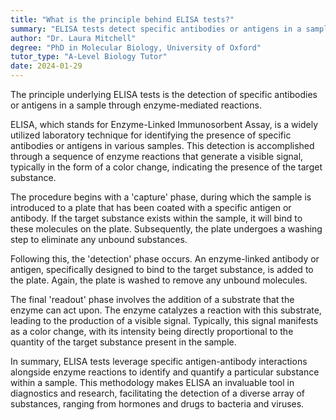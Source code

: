 ```yaml
---
title: "What is the principle behind ELISA tests?"
summary: "ELISA tests detect specific antibodies or antigens in a sample through enzyme reactions, enabling the identification of various substances for diagnostic and research purposes."
author: "Dr. Laura Mitchell"
degree: "PhD in Molecular Biology, University of Oxford"
tutor_type: "A-Level Biology Tutor"
date: 2024-01-29
---
```


The principle underlying ELISA tests is the detection of specific antibodies or antigens in a sample through enzyme-mediated reactions.

ELISA, which stands for Enzyme-Linked Immunosorbent Assay, is a widely utilized laboratory technique for identifying the presence of specific antibodies or antigens in various samples. This detection is accomplished through a sequence of enzyme reactions that generate a visible signal, typically in the form of a color change, indicating the presence of the target substance.

The procedure begins with a 'capture' phase, during which the sample is introduced to a plate that has been coated with a specific antigen or antibody. If the target substance exists within the sample, it will bind to these molecules on the plate. Subsequently, the plate undergoes a washing step to eliminate any unbound substances.

Following this, the 'detection' phase occurs. An enzyme-linked antibody or antigen, specifically designed to bind to the target substance, is added to the plate. Again, the plate is washed to remove any unbound molecules.

The final 'readout' phase involves the addition of a substrate that the enzyme can act upon. The enzyme catalyzes a reaction with this substrate, leading to the production of a visible signal. Typically, this signal manifests as a color change, with its intensity being directly proportional to the quantity of the target substance present in the sample.

In summary, ELISA tests leverage specific antigen-antibody interactions alongside enzyme reactions to identify and quantify a particular substance within a sample. This methodology makes ELISA an invaluable tool in diagnostics and research, facilitating the detection of a diverse array of substances, ranging from hormones and drugs to bacteria and viruses.
    
